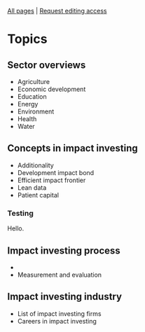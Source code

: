 <!-- TITLE: Welcome to ImpactWiki -->
<!-- SUBTITLE: A knowledgebase for impact investors, social entrepreneurs and evaluators -->

[All pages](http://impactwiki.org/all) | [Request editing access](http://impactwiki.org/request-edit-access)
# Topics

## Sector overviews
* Agriculture
* Economic development
* Education
* Energy
* Environment
* Health
* Water
## Concepts in impact investing
* Additionality
* Development impact bond
* Efficient impact frontier
* Lean data
* Patient capital

### Testing

Hello.

## Impact investing process
*  
*  Measurement and evaluation

## Impact investing industry
* List of impact investing firms
* Careers in impact investing

